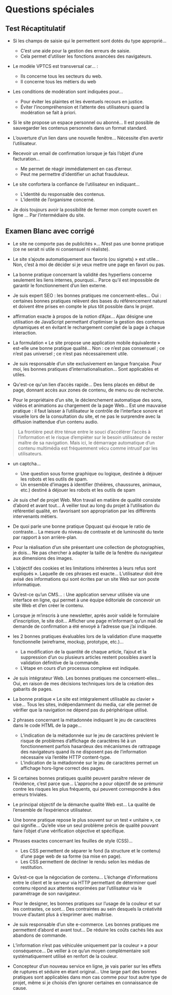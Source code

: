 # Questions spéciales

## Test Récaptitulatif

- Si les champs de saisie qui le permettent sont dotés du type approprié… 
    - C’est une aide pour la gestion des erreurs de saisie.
    - Cela permet d’utiliser les fonctions avancées des navigateurs.

- Le modèle VPTCS est transversal car… :
    - Ils concerne tous les secteurs du web.
    - Il concerne tous les métiers du web

- Les conditions de modération sont indiquées pour… 
    - Pour éviter les plaintes et les éventuels recours en justice.
    - Éviter l’incompréhension et l’attente des utilisateurs quand la modération se fait à priori.

-  Si le site propose un espace personnel ou abonné… Il est possible de sauvegarder les contenus personnels dans un format standard.

- L’ouverture d’un lien dans une nouvelle fenêtre… Nécessite d’en avertir l’utilisateur.

- Recevoir un email de confirmation lorsque je fais l’objet d’une facturation… 
    - Me permet de réagir immédiatement en cas d’erreur.
    - Peut me permettre d’identifier un achat frauduleux.

- Le site confortera la confiance de l’utilisateur en indiquant… 
    - L’identité du responsable des contenus.
    - L’identité de l’organisme concerné.

- Je dois toujours avoir la possibilité de fermer mon compte ouvert en ligne ... Par l’intermédiaire du site.

## Examen Blanc avec corrigé

- Le site ne comporte pas de publicités »… N’est pas une bonne pratique (ce ne serait ni utile ni consensuel ni réaliste).

- Le site s’ajoute automatiquement aux favoris (ou signets) » est utile… Non, c’est à moi de décider si je veux mettre une page en favori ou pas.

- La bonne pratique concernant la validité des hyperliens concerne seulement les liens internes, pourquoi… Parce qu’il est impossible de garantir le fonctionnement d’un lien externe.

- Je suis expert SEO : les bonnes pratiques me concernent-elles… Oui : certaines bonnes pratiques relèvent des bases du référencement naturel et doivent être prises en compte le plus tôt possible dans le projet.

- affirmation exacte à propos de la notion d’Ajax… Ajax désigne une utilisation de JavaScript permettant d’optimiser la gestion des contenus dynamiques et en évitant le rechargement complet de la page à chaque interaction.

- La formulation « Le site propose une application mobile équivalente » est-elle une bonne pratique qualité… Non : ce n’est pas consensuel ; ce n’est pas universel ; ce n’est pas nécessairement utile.

- Je suis responsable d’un site exclusivement en langue française. Pour moi, les bonnes pratiques d’internationalisation… Sont applicables et utiles.

- Qu'est-ce qu'un lien d’accès rapide… Des liens placés en début de page, donnant accès aux zones de contenu, de menu ou de recherche.

- Pour le propriétaire d’un site, le déclenchement automatique des sons, vidéos et animations au chargement de la page Web… Est une mauvaise pratique : il faut laisser à l’utilisateur le contrôle de l’interface sonore et visuelle lors de la consultation du site, et ne pas le surprendre avec la diffusion inattendue d’un contenu audio.
> La frontière peut être ténue entre le souci d’accélérer l’accès à l’information et le risque d’empiéter sur le besoin utilisateur de rester maître de sa navigation. Mais ici, le démarrage automatique d’un contenu multimédia est fréquemment vécu comme intrusif par les utilisateurs.

- un captcha… 
    - Une question sous forme graphique ou logique, destinée à déjouer les robots et les outils de spam.
    - Un ensemble d’images à identifier (théières, chaussures, animaux, etc.) destiné à déjouer les robots et les outils de spam

- Je suis chef de projet Web. Mon travail en matière de qualité consiste d’abord et avant tout… À veiller tout au long du projet à l’utilisation du référentiel qualité, en favorisant son appropriation par les différents intervenants métiers.

- De quoi parle une bonne pratique Opquast qui évoque le ratio de contraste… La mesure du niveau de contraste et de luminosité du texte par rapport à son arrière-plan.

- Pour la réalisation d’un site présentant une collection de photographies, je dois… Ne pas chercher à adapter la taille de la fenêtre du navigateur aux dimensions des images.

- L’objectif des cookies et les limitations inhérentes à leurs refus sont expliqués ». Laquelle de ces phrases est exacte… L’utilisateur doit être avisé des informations qui sont écrites par un site Web sur son poste informatique.

- Qu’est-ce qu’un CMS… : Une application serveur utilisée via une interface en ligne, qui permet à une équipe éditoriale de concevoir un site Web et d’en créer le contenu.

- Lorsque je m’inscris à une newsletter, après avoir validé le formulaire d’inscription, le site doit… Afficher une page m’informant qu’un mail de demande de confirmation a été envoyé à l’adresse que j’ai indiquée.

- les 2 bonnes pratiques évaluables lors de la validation d’une maquette fonctionnelle (wireframe, mockup, prototype, etc.)… 
    - La modification de la quantité de chaque article, l’ajout et la suppression d’un ou plusieurs articles restent possibles avant la validation définitive de la commande.
    - L’étape en cours d’un processus complexe est indiquée.

- Je suis intégrateur Web. Les bonnes pratiques me concernent-elles… Oui, en raison de mes décisions techniques lors de la création des gabarits de pages.

- La bonne pratique « Le site est intégralement utilisable au clavier » vise… Tous les sites, indépendamment du media, car elle permet de vérifier que la navigation ne dépend pas du périphérique utilisé.

- 2 phrases concernant la métadonnée indiquant le jeu de caractères dans le code HTML de la page… 
    - L’indication de la métadonnée sur le jeu de caractères prévient le risque de problèmes d’affichage de caractères lié à un fonctionnement parfois hasardeux des mécanismes de rattrapage des navigateurs quand ils ne disposent pas de l’information nécessaire via l’entête HTTP content-type.
    - L’indication de la métadonnée sur le jeu de caractères permet un affichage hors-ligne correct des pages.

- Si certaines bonnes pratiques qualité peuvent paraître relever de l’évidence, c’est parce que… L’approche a pour objectif de se prémunir contre les risques les plus fréquents, qui peuvent correspondre à des erreurs triviales.

- Le principal objectif de la démarche qualité Web est… La qualité de l’ensemble de l’expérience utilisateur.

- Une bonne pratique repose le plus souvent sur un test « unitaire », ce qui signifie… Qu’elle vise un seul problème précis de qualité pouvant faire l’objet d’une vérification objective et spécifique.

- Phrases exactes concernant les feuilles de style (CSS)… 
    - Les CSS permettent de séparer le fond (la structure et le contenu) d’une page web de sa forme (sa mise en page).
    - Les CSS permettent de décliner le rendu selon les médias de restitution.

- Qu’est-ce que la négociation de contenu… L’échange d’informations entre le client et le serveur via HTTP permettant de déterminer quel contenu répond aux attentes exprimées par l’utilisateur via le paramétrage de son navigateur.

- Pour le designer, les bonnes pratiques sur l’usage de la couleur et sur les contrastes, ce sont… Des contraintes au sein desquels la créativité trouve d’autant plus à s’exprimer avec maîtrise.

- Je suis responsable d’un site e-commerce. Les bonnes pratiques me permettent d’abord et avant tout… De réduire les coûts cachés liés aux abandons de commande.

- L’information n’est pas véhiculée uniquement par la couleur » a pour conséquence… De veiller à ce qu’un moyen complémentaire soit systématiquement utilisé en renfort de la couleur.

- Concepteur d’un nouveau service en ligne, je vais parier sur les effets de ruptures et séduire en étant original… Une large part des bonnes pratiques sont applicables dans mon cas comme pour tout autre type de projet, même si je choisis d’en ignorer certaines en connaissance de cause.